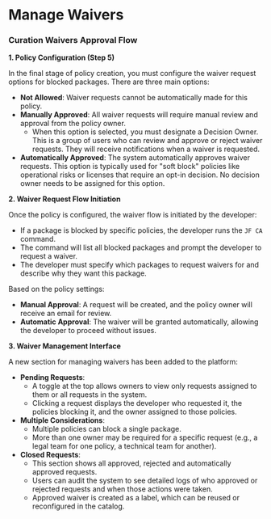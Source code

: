 # Manage Waivers

### Curation Waivers Approval Flow

**1. Policy Configuration (Step 5)**

In the final stage of policy creation, you must configure the waiver request options for blocked packages. There are three main options:

* **Not Allowed**: Waiver requests cannot be automatically made for this policy.
* **Manually Approved**: All waiver requests will require manual review and approval from the policy owner.
  * When this option is selected, you must designate a Decision Owner. This is a group of users who can review and approve or reject waiver requests. They will receive notifications when a waiver is requested.
* **Automatically Approved**: The system automatically approves waiver requests. This option is typically used for "soft block" policies like operational risks or licenses that require an opt-in decision. No decision owner needs to be assigned for this option.

**2. Waiver Request Flow Initiation**

Once the policy is configured, the waiver flow is initiated by the developer:

* If a package is blocked by specific policies, the developer runs the `JF CA` command.
* The command will list all blocked packages and prompt the developer to request a waiver.
* The developer must specify which packages to request waivers for and describe why they want this package.

Based on the policy settings:

* **Manual Approval**: A request will be created, and the policy owner will receive an email for review.
* **Automatic Approval**: The waiver will be granted automatically, allowing the developer to proceed without issues.

**3. Waiver Management Interface**

A new section for managing waivers has been added to the platform:

* **Pending Requests**:
  * A toggle at the top allows owners to view only requests assigned to them or all requests in the system.
  * Clicking a request displays the developer who requested it, the policies blocking it, and the owner assigned to those policies.
* **Multiple Considerations**:
  * Multiple policies can block a single package.
  * More than one owner may be required for a specific request (e.g., a legal team for one policy, a technical team for another).
* **Closed Requests**:
  * This section shows all approved, rejected and automatically approved requests.
  * Users can audit the system to see detailed logs of who approved or rejected requests and when those actions were taken.
  * Approved waiver is created as a label, which can be reused or reconfigured in the catalog.&#x20;

